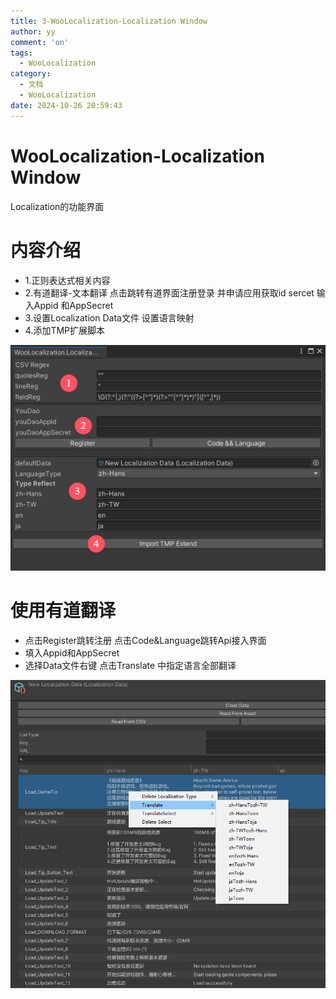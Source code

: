 ```yaml
---
title: 3-WooLocalization-Localization Window
author: yy
comment: 'on'
tags:
  - WooLocalization
category:
  - 文档
  - WooLocalization
date: 2024-10-26 20:59:43
---
```

# WooLocalization-Localization Window
Localization的功能界面 

# 内容介绍
* 1.正则表达式相关内容
* 2.有道翻译-文本翻译 点击跳转有道界面注册登录 并申请应用获取id sercet 输入Appid 和AppSecret 
* 3.设置Localization Data文件  设置语言映射 
* 4.添加TMP扩展脚本

![](../../../Pic/Doc/WooLocalization/LocalizationWindow.png)


# 使用有道翻译

* 点击Register跳转注册 点击Code&Language跳转Api接入界面 
* 填入Appid和AppSecret
* 选择Data文件右键 点击Translate 中指定语言全部翻译


![](../../../Pic/Doc/WooLocalization/有道api接入.png)
